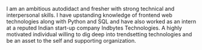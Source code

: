 I am an ambitious autodidact and fresher with strong technical and interpersonal skills. I have 
upstanding knowledge of frontend web technologies along with Python and SQL and have also worked 
as an intern at a reputed Indian start-up company Indbytes Technologies. A highly motivated individual 
willing to dig deep into trendsetting technologies and be an asset to the self and supporting organization.
